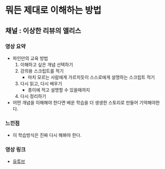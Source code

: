 # 뭐든 제대로 이해하는 방법
## 채널 : 이상한 리뷰의 앨리스

### 영상 요약
- 파인만의 교육 방법
    1. 이해하고 싶은 개념 선택하기
    2. 강의용 스크립트를 적기
        - 마치 모르는 사람에게 가르치듯이 스스로에게 설명하는 스크립트 적기
    3. 다시 읽고, 다시 배우기
        - 종이에 적고 설명할 수 있을때까지
    4. 다시 정리하기
- 어떤 개념을 이해해야 한다면 배운 학습을 더 생생한 스토리로 만들어 기억해야한다.
  
### 느낀점
- 이 학습방식은 진짜 다시 해봐야 한다.
  
### 영상 링크
- [유튜브](https://www.youtube.com/watch?v=sQYQgiHVyAM)
  